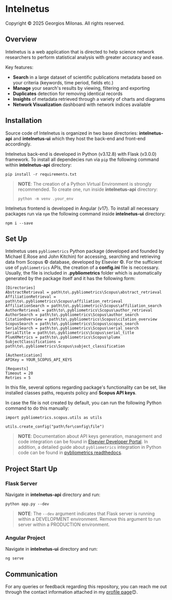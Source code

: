 # Intelnetus

Copyright &copy; 2025 Georgios Milonas. All rights reserved.

## Overview
Intelnetus is a web application that is directed to help science network
researchers to perform statistical analysis with greater accuracy and ease.

Key features:
- **Search** in a large dataset of scientific publications metadata based on your criteria (keywords, time period, fields etc.)
- **Manage** your search's results by viewing, filtering and exporting
- **Duplicates** detection for removing identical records
- **Insights** of metadata retrieved through a variety of charts and diagrams
- **Network Visualization** dashboard with network indices available

## Installation
Source code of Intelnetus is organized in two base directories: **intelnetus-api** and **intelnetus-ui** which they host the back-end and front-end accordingly.

Intelnetus back-end is developed in Python (v3.12.8) with Flask (v3.0.0) framework. To install all dependecies run via `pip` the following command within **intelnetus-api** directory:
```
pip install -r requirements.txt
```

>**NOTE**: The creation of a Python Virtual Environment is strongly recommended. To create one, run inside **intelnetus-api** directory:
>```
>python -m venv .your_env

Intelnetus frontend is developed in Angular (v17). To install all necessary packages run via `npm` the following command inside **intelnetus-ui** directory:
```
npm i --save
```

## Set Up
Intelnetus uses `pybliometrics` Python package (developed and founded by Michael E.Rose and John Kitchin) for accessing, searching and retrieving data from Scopus &copy; database, developed by Elsevier &copy;.
For the sufficient use of `pybliometrics` APIs, the creation of a **config.ini** file is neccessary.
Usually, the file is included in **.pybliometrics** folder which is automatically generated by the package itself and it has the following form:
```
[Directories]
AbstractRetrieval = path\to\.pybliometrics\Scopus\abstract_retrieval
AffiliationRetrieval = path\to\.pybliometrics\Scopus\affiliation_retrieval
AffiliationSearch = path\to\.pybliometrics\Scopus\affiliation_search
AuthorRetrieval = path\to\.pybliometrics\Scopus\author_retrieval
AuthorSearch = path\to\.pybliometrics\Scopus\author_search
CitationOverview = path\to\.pybliometrics\Scopus\citation_overview
ScopusSearch = path\to\.pybliometrics\Scopus\scopus_search
SerialSearch = path\to\.pybliometrics\Scopus\serial_search
SerialTitle = path\to\.pybliometrics\Scopus\serial_title
PlumXMetrics = path\to\.pybliometrics\Scopus\plumx
SubjectClassifications = path\to\.pybliometrics\Scopus\subject_classification

[Authentication]
APIKey = YOUR_SCOPUS_API_KEYS

[Requests]
Timeout = 20
Retries = 5
```

In this file, several options regarding package's functionality can be set, like installed classes paths, requests policy and
**Scopus API keys**.

In case the file is not created by default, you can run the following Python command to do this manually:
```
import pybliometrics.scopus.utils as utils

utils.create_config("path\for\config\file")
```

>**NOTE**: Documentation about API keys generation, management and code integration can be found in [Elsevier Developer Portal](https://dev.elsevier.com/scopus.html).
>In addition, a detailed guide about `pybliometrics` integration in Python code can be found in [pybliometrics readthedocs](https://pybliometrics.readthedocs.io/en/stable/).

## Project Start Up
### Flask Server
Navigate in  **intelnetus-api** directory and run:
```
python app.py --dev
```

>**NOTE**: The `--dev` argument indicates that Flask server is running within a DEVELOPMENT environment. Remove this argument to run server within a PRODUCTION environment.

### Angular Project
Navigate in **intelnetus-ui** directory and run:
```
ng serve 
```

## Communication
For any queries or feedback regarding this repository, you can reach me out through the contact information attached in my [profile page](https://github.com/Gemyl/profile)😊.
